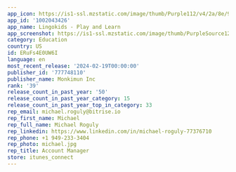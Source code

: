 ```yaml
---
app_icon: https://is1-ssl.mzstatic.com/image/thumb/Purple112/v4/2a/8e/90/2a8e9050-8502-cbd2-40aa-fd8c6b73283d/AppIconLisa-0-0-1x_U007epad-0-0-0-85-220.png/1024x1024bb.png
app_id: '1002043426'
app_name: Lingokids - Play and Learn
app_screenshot: https://is1-ssl.mzstatic.com/image/thumb/PurpleSource126/v4/8c/8f/5e/8c8f5e70-f441-bcac-3c67-26a85df11cf5/826609e4-07f5-4ac4-be61-013fced8c41b_5.5-Winning_Test_Set-Creative_refresh_localisation-EN-1.png/1242x2208bb.png
category: Education
country: US
id: ERuFs4E0UW6I
language: en
most_recent_release: '2024-02-19T00:00:00'
publisher_id: '777748110'
publisher_name: Monkimun Inc
rank: '39'
release_count_in_past_year: '50'
release_count_in_past_year_category: 15
release_count_in_past_year_top_in_category: 33
rep_email: michael.roguly@bitrise.io
rep_first_name: Michael
rep_full_name: Michael Roguly
rep_linkedin: https://www.linkedin.com/in/michael-roguly-77376710
rep_phone: +1 949-233-3404
rep_photo: michael.jpg
rep_title: Account Manager
store: itunes_connect
---
```

